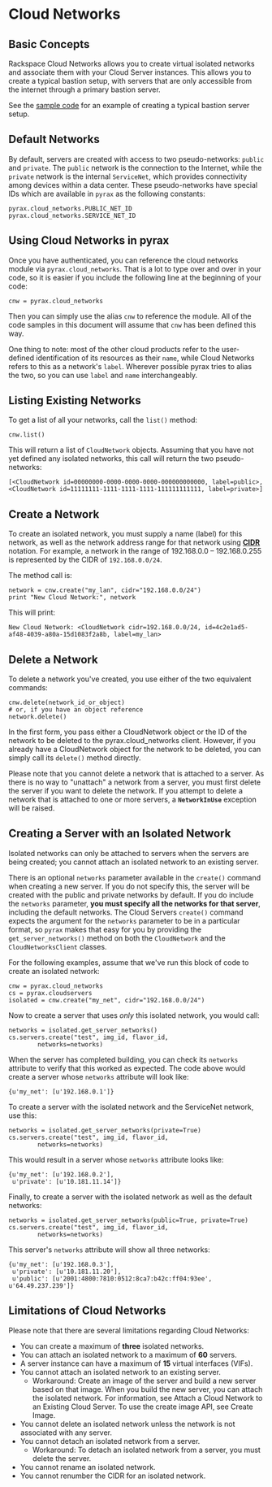 # Cloud Networks

## Basic Concepts
Rackspace Cloud Networks allows you to create virtual isolated networks and associate them with your Cloud Server instances. This allows you to create a typical bastion setup, with servers that are only accessible from the internet through a primary bastion server.

See the [sample code](https://github.com/rackspace/pyrax/tree/master/samples/cloud_networks) for an example of creating a typical bastion server setup.


## Default Networks
By default, servers are created with access to two pseudo-networks: `public` and `private`. The `public` network is the connection to the Internet, while the `private` network is the internal `ServiceNet`, which provides connectivity among devices within a data center. These pseudo-networks have special IDs which are available in `pyrax` as the following constants:

    pyrax.cloud_networks.PUBLIC_NET_ID
    pyrax.cloud_networks.SERVICE_NET_ID


## Using Cloud Networks in pyrax
Once you have authenticated, you can reference the cloud networks module via `pyrax.cloud_networks`. That is a lot to type over and over in your code, so it is easier if you include the following line at the beginning of your code:

    cnw = pyrax.cloud_networks

Then you can simply use the alias `cnw` to reference the module. All of the code samples in this document will assume that `cnw` has been defined this way.

One thing to note: most of the other cloud products refer to the user-defined identification of its resources as their `name`, while Cloud Networks refers to this as a network's `label`. Wherever possible pyrax tries to alias the two, so you can use `label` and `name` interchangeably.


## Listing Existing Networks
To get a list of all your networks, call the `list()` method:

    cnw.list()

This will return a list of `CloudNetwork` objects. Assuming that you have not yet defined any isolated networks, this call will return the two pseudo-networks:

    [<CloudNetwork id=00000000-0000-0000-0000-000000000000, label=public>,
    <CloudNetwork id=11111111-1111-1111-1111-111111111111, label=private>]


## Create a Network
To create an isolated network, you must supply a name (label) for this network, as well as the network address range for that network using [**CIDR**](http://en.wikipedia.org/wiki/CIDR_notation) notation. For example, a network in the range of 192.168.0.0 – 192.168.0.255 is represented by the CIDR of `192.168.0.0/24`. 

The method call is:

    network = cnw.create("my_lan", cidr="192.168.0.0/24")
    print "New Cloud Network:", network

This will print:

    New Cloud Network: <CloudNetwork cidr=192.168.0.0/24, id=4c2e1ad5-af48-4039-a80a-15d1083f2a8b, label=my_lan>


## Delete a Network
To delete a network you've created, you use either of the two equivalent commands:

    cnw.delete(network_id_or_object)
    # or, if you have an object reference
    network.delete()

In the first form, you pass either a CloudNetwork object or the ID of the network to be deleted to the pyrax.cloud_networks client. However, if you already have a CloudNetwork object for the network to be deleted, you can simply call its `delete()` method directly.

Please note that you cannot delete a network that is attached to a server. As there is no way to "unattach" a network from a server, you must first delete the server if you want to delete the network. If you attempt to delete a network that is attached to one or more servers, a **`NetworkInUse`** exception will be raised.


## Creating a Server with an Isolated Network
Isolated networks can only be attached to servers when the servers are being created; you cannot attach an isolated network to an existing server.

There is an optional `networks` parameter available in the `create()` command when creating a new server. If you do not specify this, the server will be created with the public and private networks by default. If you do include the `networks` parameter, **you must specify all the networks for that server**, including the default networks. The Cloud Servers `create()` command expects the argument for the `networks` parameter to be in a particular format, so `pyrax` makes that easy for you by providing the `get_server_networks()` method on both the `CloudNetwork` and the `CloudNetworksClient` classes.

For the following examples, assume that we've run this block of code to create an isolated network:

    cnw = pyrax.cloud_networks
    cs = pyrax.cloudservers
    isolated = cnw.create("my_net", cidr="192.168.0.0/24")

Now to create a server that uses *only* this isolated network, you would call:

    networks = isolated.get_server_networks()
    cs.servers.create("test", img_id, flavor_id,
            networks=networks)

When the server has completed building, you can check its `networks` attribute to verify that this worked as expected. The code above would create a server whose `networks` attribute will look like:

    {u'my_net': [u'192.168.0.1']}

To create a server with the isolated network and the ServiceNet network, use this:

    networks = isolated.get_server_networks(private=True)
    cs.servers.create("test", img_id, flavor_id,
            networks=networks)

This would result in a server whose `networks` attribute looks like:

    {u'my_net': [u'192.168.0.2'],
     u'private': [u'10.181.11.14']}

Finally, to create a server with the isolated network as well as the default networks:

    networks = isolated.get_server_networks(public=True, private=True)
    cs.servers.create("test", img_id, flavor_id,
            networks=networks)

This server's `networks` attribute will show all three networks:

    {u'my_net': [u'192.168.0.3'],
     u'private': [u'10.181.11.20'],
     u'public': [u'2001:4800:7810:0512:8ca7:b42c:ff04:93ee', u'64.49.237.239']}


## Limitations of Cloud Networks
Please note that there are several limitations regarding Cloud Networks:

* You can create a maximum of **three** isolated networks.
* You can attach an isolated network to a maximum of **60** servers.
* A server instance can have a maximum of **15** virtual interfaces (VIFs).
* You cannot attach an isolated network to an existing server.
    * Workaround: Create an image of the server and build a new server based on that image. When you build the new server, you can attach the isolated network. For information, see Attach a Cloud Network to an Existing Cloud Server. To use the create image API, see Create Image.
* You cannot delete an isolated network unless the network is not associated with any server.
* You cannot detach an isolated network from a server.
    * Workaround: To detach an isolated network from a server, you must delete the server.
* You cannot rename an isolated network.
* You cannot renumber the CIDR for an isolated network.

